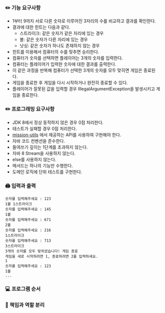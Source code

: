 ### ✏️ 기능 요구사항
- 1부터 9까지 서로 다른 숫자로 이루어진 3자리의 수를 비교하고 결과를 확인한다.
- 결과에 대한 힌트는 다음과 같다.
  - 스트라이크: 같은 숫자가 같은 자리에 있는 경우
  - 볼: 같은 숫자가 다른 자리에 있는 경우
  - 낫싱: 같은 숫자가 하나도 존재하지 않는 경우
- 힌트를 이용해서 컴퓨터의 수를 맞추면 승리한다.
- 컴퓨터가 숫자를 선택하면 플레이어는 3개의 숫자를 입력한다.
- 컴퓨터는 플레이어가 입력한 숫자에 대한 결과를 출력한다.
- 이 같은 과정을 반복해 컴퓨터가 선택한 3개의 숫자를 모두 맞히면 게임은 종료된다.
- 게임을 종료한 후 게임을 다시 시작하거나 완전히 종료할 수 있다.
- 플레이어가 잘못된 값을 입력할 경우 IllegalArgumentException을 발생시키고 게임을 종료한다.

### ✏️ 프로그래밍 요구사항
- JDK 8에서 정상 동작하지 않은 경우 0점 처리한다.
- 테스트가 실패할 경우 0점 처리한다.
- [mission-utils](https://github.com/woowacourse-projects/mission-utils) 에서 제공하는 API를 사용하여 구현해야 한다. 
- 자바 코드 컨벤션을 준수한다.
- 들여쓰기 깊이는 1단계를 초과하지 않는다.
- 자바 8 Stream을 사용하지 않는다.
- else를 사용하지 않는다.
- 메서드는 하나의 기능만 수행한다.
- 도메인 로직에 단위 테스트를 구현한다.

### 🖨️ 입력과 출력
```
숫자를 입력해주세요 : 123
1볼 1스트라이크
숫자를 입력해주세요 : 145
1볼
숫자를 입력해주세요 : 671
2볼
숫자를 입력해주세요 : 216
1스트라이크
숫자를 입력해주세요 : 713
3스트라이크
3개의 숫자를 모두 맞히셨습니다! 게임 종료
게임을 새로 시작하려면 1, 종료하려면 2를 입력하세요.
1
숫자를 입력해주세요 : 123
1볼
...
```

### 💻 프로그램 순서

### 🔑️️️ 책임과 역할 분리
